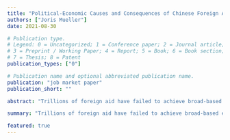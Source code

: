 ```yaml
---
title: "Political-Economic Causes and Consequences of Chinese Foreign Aid"
authors: ["Joris Mueller"]
date: 2021-08-30

# Publication type.
# Legend: 0 = Uncategorized; 1 = Conference paper; 2 = Journal article;
# 3 = Preprint / Working Paper; 4 = Report; 5 = Book; 6 = Book section;
# 7 = Thesis; 8 = Patent
publication_types: ["0"]

# Publication name and optional abbreviated publication name.
publication: "job market paper"
publication_short: ""

abstract: "Trillions of foreign aid have failed to achieve broad-based economic development. Are strategic motives by donor countries to blame? I study China, a prominent but controversial donor, to make progress on this question. I build a new and unique contract- and firm-level dataset to identify the mechanism behind a domestic political objective driving China's aid allocation. I show that the Chinese government uses aid, that it gives to other countries, to generate employment for Chinese workers in response to local unrest in China. Local variation in unrest in China also influences the timing and recipients of aid. I exploit this variation in shift-share IV estimates of the effects of Chinese aid on recipient countries. I find positive, economically significant effects on levels of GDP, consumption, employment and diplomatic relations. The results show that domestic political objectives drive Chinese foreign aid. However, this does not undermine the benefits of Chinese aid to recipients, challenging the prevalent view that aid driven by strategic motives is necessarily ineffective or even harmful."

summary: "Trillions of foreign aid have failed to achieve broad-based economic development. Are strategic motives by donor countries to blame? I study China, a prominent but controversial donor, to make progress on this question. I build a new and unique contract- and firm-level dataset to identify the mechanism behind a domestic political objective driving China's aid allocation. I show that the Chinese government uses aid, that it gives to other countries, to generate employment for Chinese workers in response to local unrest in China. Local variation in unrest in China also influences the timing and recipients of aid. I exploit this variation in shift-share IV estimates of the effects of Chinese aid on recipient countries. I find positive, economically significant effects on levels of GDP, consumption, employment and diplomatic relations. The results show that domestic political objectives drive Chinese foreign aid. However, this does not undermine the benefits of Chinese aid to recipients, challenging the prevalent view that aid driven by strategic motives is necessarily ineffective or even harmful."

featured: true
---
```

